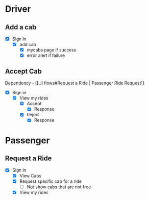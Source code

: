 # Driver
## Add a cab
- [x] Sign in
	- [x] add cab
		- [x] mycabs page if success
		- [x] error alert if failure
## Accept Cab
Dependency - [[UI flows#Request a Ride | Passenger Ride Request]]
- [x] Sign in
	- [x] View my rides
		- [x] Accept 
			- [x] Response
		- [x] Reject
			- [x] Response
# Passenger
## Request a Ride
- [x] Sign in
	- [x] View Cabs
	- [x] Request specific cab for a ride
		- [ ] Not show cabs that are not free
	- [x] View my rides
## 